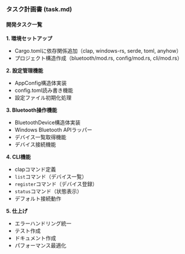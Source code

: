 ### タスク計画書 (task.md)

#### 開発タスク一覧

**1. 環境セットアップ**
- Cargo.tomlに依存関係追加（clap, windows-rs, serde, toml, anyhow）
- プロジェクト構造作成（bluetooth/mod.rs, config/mod.rs, cli/mod.rs）

**2. 設定管理機能**
- AppConfig構造体実装
- config.toml読み書き機能
- 設定ファイル初期化処理

**3. Bluetooth操作機能**
- BluetoothDevice構造体実装
- Windows Bluetooth APIラッパー
- デバイス一覧取得機能
- デバイス接続機能

**4. CLI機能**
- clapコマンド定義
- `list`コマンド（デバイス一覧）
- `register`コマンド（デバイス登録）
- `status`コマンド（状態表示）
- デフォルト接続動作

**5. 仕上げ**
- エラーハンドリング統一
- テスト作成
- ドキュメント作成
- パフォーマンス最適化
